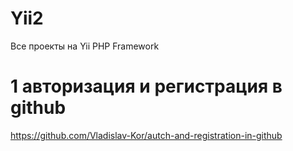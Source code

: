 # Yii2
Все проекты на Yii PHP Framework

# 1 авторизация и регистрация в github
https://github.com/Vladislav-Kor/autch-and-registration-in-github

